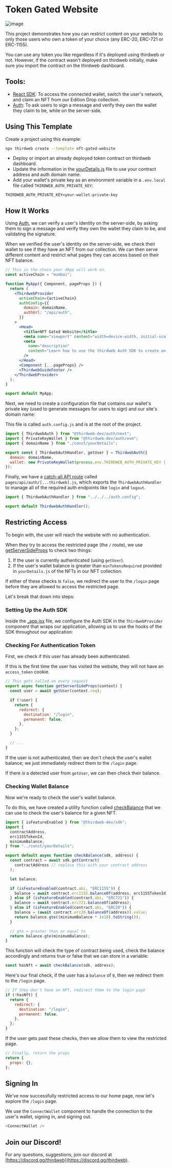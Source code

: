 # Token Gated Website
![image](https://github.com/tippi-fifestarr/dd2/assets/62179036/35e692be-e38d-49e3-9a05-29f7f764de2a)

This project demonstrates how you can restrict content on your website to only those users who own a token of your choice (any ERC-20, ERC-721 or ERC-1155).

You can use any token you like regardless if it's deployed using thirdweb or not. However, if the contract wasn't deployed on thirdweb initially, make sure you import the contract on the thirdweb dashboard.

## Tools:

- [React SDK](https://portal.thirdweb.com/react): To access the connected wallet, switch the user's network, and claim an NFT from our Edition Drop collection.
- [Auth](https://portal.thirdweb.com/auth): To ask users to sign a message and verify they own the wallet they claim to be, while on the server-side.

## Using This Template

Create a project using this example:

```bash
npx thirdweb create --template nft-gated-website
```

- Deploy or import an already deployed token contract on thirdweb dashboard.
- Update the information in the [yourDetails.js](./const/yourDetails.js) file to use your contract address and auth domain name.
- Add your wallet's private key as an environment variable in a `.env.local` file called `THIRDWEB_AUTH_PRIVATE_KEY`:

```text title=".env.local"
THIRDWEB_AUTH_PRIVATE_KEY=your-wallet-private-key
```

## How It Works

Using [Auth](https://portal.thirdweb.com/auth), we can verify a user's identity on the server-side, by asking them to sign a message and verify they own the wallet they claim to be, and validating the signature.

When we verified the user's identity on the server-side, we check their wallet to see if they have an NFT from our collection. We can then serve different content and restrict what pages they can access based on their NFT balance.

```jsx
// This is the chain your dApp will work on.
const activeChain = "mumbai";

function MyApp({ Component, pageProps }) {
  return (
    <ThirdwebProvider
      activeChain={activeChain}
      authConfig={{
        domain: domainName,
        authUrl: "/api/auth",
      }}
    >
      <Head>
        <title>NFT Gated Website</title>
        <meta name="viewport" content="width=device-width, initial-scale=1.0" />
        <meta
          name="description"
          content="Learn how to use the thirdweb Auth SDK to create an NFT Gated Website"
        />
      </Head>
      <Component {...pageProps} />
      <ThirdwebGuideFooter />
    </ThirdwebProvider>
  );
}

export default MyApp;
```

Next, we need to create a configuration file that contains our wallet's private key (used to generate messages for users to sign) and our site's domain name:

This file is called `auth.config.js` and is at the root of the project.

```jsx
import { ThirdwebAuth } from "@thirdweb-dev/auth/next";
import { PrivateKeyWallet } from "@thirdweb-dev/auth/evm";
import { domainName } from "./const/yourDetails";

export const { ThirdwebAuthHandler, getUser } = ThirdwebAuth({
  domain: domainName,
  wallet: new PrivateKeyWallet(process.env.THIRDWEB_AUTH_PRIVATE_KEY || ""),
});
```

Finally, we have a [catch-all API route](https://nextjs.org/docs/api-routes/dynamic-api-routes#catch-all-api-routes) called `pages/api/auth/[...thirdweb].js`, which exports the `ThirdwebAuthHandler` to manage all of the required auth endpoints like `login` and `logout`.

```jsx
import { ThirdwebAuthHandler } from "../../../auth.config";

export default ThirdwebAuthHandler();
```

## Restricting Access

To begin with, the user will reach the website with no authentication.

When they try to access the restricted page (the `/` route), we use [getServerSideProps](https://nextjs.org/docs/basic-features/data-fetching/get-server-side-props) to check two things:

1. If the user is currently authenticated (using `getUser`).
2. If the user's wallet balance is greater than `minTokensRequired` provided in `yourDetails.js` of the NFTs in our NFT collection.

If either of these checks is `false`, we redirect the user to the `/login` page before they are allowed to access the restricted page.

Let's break that down into steps:

### Setting Up the Auth SDK

Inside the [\_app.jsx](./pages/_app.jsx) file, we configure the Auth SDK in the `ThirdwebProvider` component that wraps our application, allowing us to use the hooks of the SDK throughout our application:

### Checking For Authentication Token

First, we check if this user has already been authenticated.

If this is the first time the user has visited the website, they will not have an `access_token` cookie.

```js
// This gets called on every request
export async function getServerSideProps(context) {
  const user = await getUser(context.req);

  if (!user) {
    return {
      redirect: {
        destination: "/login",
        permanent: false,
      },
    };
  }

  // ...
}
```

If the user is not authenticated, then we don't check the user's wallet balance; we just immediately redirect them to the `/login` page.

If there _is_ a detected user from `getUser`, we can then check their balance.

### Checking Wallet Balance

Now we're ready to check the user's wallet balance.

To do this, we have created a utility function called [checkBalance](./util/checkBalance.js) that we can use to check the user's balance for a given NFT.

```js
import { isFeatureEnabled } from "@thirdweb-dev/sdk";
import {
  contractAddress,
  erc1155TokenId,
  minimumBalance,
} from "../const/yourDetails";

export default async function checkBalance(sdk, address) {
  const contract = await sdk.getContract(
    contractAddress // replace this with your contract address
  );

  let balance;

  if (isFeatureEnabled(contract.abi, "ERC1155")) {
    balance = await contract.erc1155.balanceOf(address, erc1155TokenId);
  } else if (isFeatureEnabled(contract.abi, "ERC721")) {
    balance = await contract.erc721.balanceOf(address);
  } else if (isFeatureEnabled(contract.abi, "ERC20")) {
    balance = (await contract.erc20.balanceOf(address)).value;
    return balance.gte((minimumBalance * 1e18).toString());
  }

  // gte = greater than or equal to
  return balance.gte(minimumBalance);
}
```

This function will check the type of contract being used, check the balance accordingly and returns true or false that we can store in a variable:

```js
const hasNft = await checkBalance(sdk, address);
```

Here's our final check, if the user has a `balance` of `0`, then we redirect them to the `/login` page.

```js
// If they don't have an NFT, redirect them to the login page
if (!hasNft) {
  return {
    redirect: {
      destination: "/login",
      permanent: false,
    },
  };
}
```

If the user gets past these checks, then we allow them to view the restricted page.

```js
// Finally, return the props
return {
  props: {},
};
```

## Signing In

We've now successfully restricted access to our home page, now let's explore the `/login` page.

We use the `ConnectWallet` component to handle the connection to the user's wallet, signing in, and signing out.

```js
<ConnectWallet />
```

## Join our Discord!

For any questions, suggestions, join our discord at [https://discord.gg/thirdweb](https://discord.gg/thirdweb).
